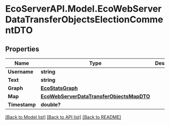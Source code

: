 # EcoServerAPI.Model.EcoWebServerDataTransferObjectsElectionCommentDTO
## Properties

Name | Type | Description | Notes
------------ | ------------- | ------------- | -------------
**Username** | **string** |  | [optional] 
**Text** | **string** |  | [optional] 
**Graph** | [**EcoStatsGraph**](EcoStatsGraph.md) |  | [optional] 
**Map** | [**EcoWebServerDataTransferObjectsMapDTO**](EcoWebServerDataTransferObjectsMapDTO.md) |  | [optional] 
**Timestamp** | **double?** |  | [optional] 

[[Back to Model list]](../README.md#documentation-for-models) [[Back to API list]](../README.md#documentation-for-api-endpoints) [[Back to README]](../README.md)

